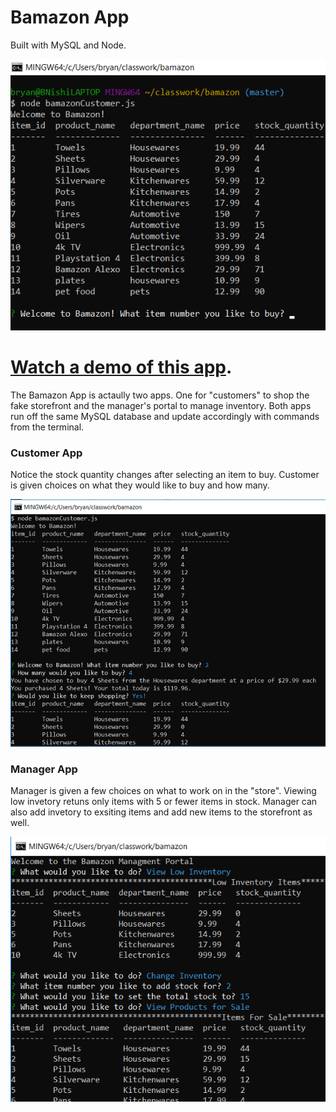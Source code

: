 # Bamazon App
Built with MySQL and Node.

![Bamazon App](/images/Bamazon.png)

# [Watch a demo of this app](https://drive.google.com/open?id=1bFgmJ-WPPSG7DMaZwuasa638CCtAGOtW).
The Bamazon App is actaully two apps. One for "customers" to shop the fake storefront and the manager's portal to manage inventory.
Both apps run off the same MySQL database and update accordingly with commands from the terminal.

### Customer App
Notice the stock quantity changes after selecting an item to buy.
Customer is given choices on what they would like to buy and how many.

![Bamazon Customer](/images/customerApp.png)

### Manager App
Manager is given a few choices on what to work on in the "store".
Viewing low invetory retuns only items with 5 or fewer items in stock.
Manager can also add invetory to exsiting items and add new items to the storefront as well.

![Bamazon Manager](/images/managerApp.png)
